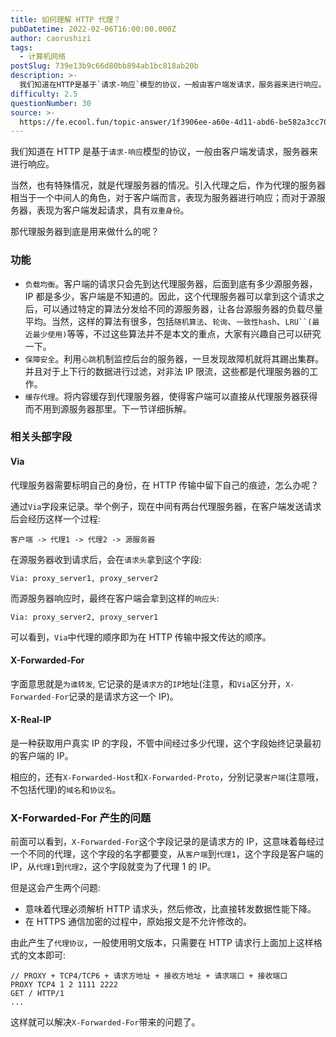```yaml
---
title: 如何理解 HTTP 代理？
pubDatetime: 2022-02-06T16:00:00.000Z
author: caorushizi
tags:
  - 计算机网络
postSlug: 739e13b9c66d80bb894ab1bc818ab20b
description: >-
  我们知道在HTTP是基于`请求-响应`模型的协议，一般由客户端发请求，服务器来进行响应。当然，也有特殊情况，就是代理服务器的情况。引入代理之后，作为代理的服务器相当于一个中间人的角色，对于客户端而言，
difficulty: 2.5
questionNumber: 30
source: >-
  https://fe.ecool.fun/topic-answer/1f3906ee-a60e-4d11-abd6-be582a3cc709?orderBy=updateTime&order=desc&tagId=16
---
```


我们知道在 HTTP 是基于`请求-响应`模型的协议，一般由客户端发请求，服务器来进行响应。

当然，也有特殊情况，就是代理服务器的情况。引入代理之后，作为代理的服务器相当于一个中间人的角色，对于客户端而言，表现为服务器进行响应；而对于源服务器，表现为客户端发起请求，具有`双重身份`。

那代理服务器到底是用来做什么的呢？

### 功能

- `负载均衡`。客户端的请求只会先到达代理服务器，后面到底有多少源服务器，IP 都是多少，客户端是不知道的。因此，这个代理服务器可以拿到这个请求之后，可以通过特定的算法分发给不同的源服务器，让各台源服务器的负载尽量平均。当然，这样的算法有很多，包括`随机算法`、`轮询`、`一致性hash`、` LRU``(最近最少使用) `等等，不过这些算法并不是本文的重点，大家有兴趣自己可以研究一下。
- `保障安全`。利用`心跳`机制监控后台的服务器，一旦发现故障机就将其踢出集群。并且对于上下行的数据进行过滤，对非法 IP 限流，这些都是代理服务器的工作。
- `缓存代理`。将内容缓存到代理服务器，使得客户端可以直接从代理服务器获得而不用到源服务器那里。下一节详细拆解。

### 相关头部字段

#### Via

代理服务器需要标明自己的身份，在 HTTP 传输中留下自己的痕迹，怎么办呢？

通过`Via`字段来记录。举个例子，现在中间有两台代理服务器，在客户端发送请求后会经历这样一个过程:

    客户端 -> 代理1 -> 代理2 -> 源服务器

在源服务器收到请求后，会在`请求头`拿到这个字段:

    Via: proxy_server1, proxy_server2

而源服务器响应时，最终在客户端会拿到这样的`响应头`:

    Via: proxy_server2, proxy_server1

可以看到，`Via`中代理的顺序即为在 HTTP 传输中报文传达的顺序。

#### X-Forwarded-For

字面意思就是`为谁转发`, 它记录的是`请求方`的`IP`地址(注意，和`Via`区分开，`X-Forwarded-For`记录的是请求方这一个 IP)。

#### X-Real-IP

是一种获取用户真实 IP 的字段，不管中间经过多少代理，这个字段始终记录最初的客户端的 IP。

相应的，还有`X-Forwarded-Host`和`X-Forwarded-Proto`，分别记录`客户端`(注意哦，不包括代理)的`域名`和`协议名`。

### X-Forwarded-For 产生的问题

前面可以看到，`X-Forwarded-For`这个字段记录的是请求方的 IP，这意味着每经过一个不同的代理，这个字段的名字都要变，从`客户端`到`代理1`，这个字段是客户端的 IP，从`代理1`到`代理2`，这个字段就变为了代理 1 的 IP。

但是这会产生两个问题:

- 意味着代理必须解析 HTTP 请求头，然后修改，比直接转发数据性能下降。
- 在 HTTPS 通信加密的过程中，原始报文是不允许修改的。

由此产生了`代理协议`，一般使用明文版本，只需要在 HTTP 请求行上面加上这样格式的文本即可:

    // PROXY + TCP4/TCP6 + 请求方地址 + 接收方地址 + 请求端口 + 接收端口
    PROXY TCP4 1 2 1111 2222
    GET / HTTP/1
    ...

这样就可以解决`X-Forwarded-For`带来的问题了。

